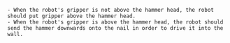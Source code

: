 
    - When the robot's gripper is not above the hammer head, the robot should put gripper above the hammer head.
    - When the robot's gripper is above the hammer head, the robot should send the hammer downwards onto the nail in order to drive it into the wall.
